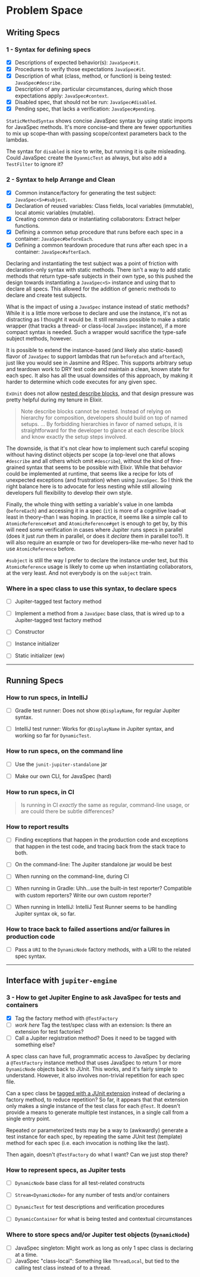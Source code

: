 # Problem Space

## Writing Specs
### 1 - Syntax for defining specs

* [x] Descriptions of expected behavior(s): `JavaSpec#it`.
* [x] Procedures to verify those expectations `JavaSpec#it`.
* [x] Description of what (class, method, or function) is being tested: `JavaSpec#describe`.
* [x] Description of any particular circumstances, during which those expectations apply:
  `JavaSpec#context`.
* [x] Disabled spec, that should not be run: `JavaSpec#disabled`.
* [x] Pending spec, that lacks a verification: `JavaSpec#pending`.

`StaticMethodSyntax` shows concise JavaSpec syntax by using static imports for JavaSpec methods.
It's more concise–and there are fewer opportunities to mix up scope–than with passing scope/context
parameters back to the lambdas.

The syntax for `disabled` is nice to write, but running it is quite misleading.  Could JavaSpec
create the `DyanmicTest` as always, but also add a `TestFilter` to ignore it?


### 2 - Syntax to help Arrange and Clean

* [x] Common instance/factory for generating the test subject: `JavaSpec<S>#subject`.
* [x] Declaration of reused variables: Class fields, local variables (immutable), local atomic
  variables (mutable).
* [x] Creating common data or instantiating collaborators: Extract helper functions.
* [x] Defining a common setup procedure that runs before each spec in a container:
  `JavaSpec#beforeEach`.
* [x] Defining a common teardown procedure that runs after each spec in a container:
  `JavaSpec#afterEach`.

Declaring and instantiating the test subject was a point of friction with declaration-only syntax
with static methods. There isn't a way to add static methods that return type-safe subjects in their
own type, so this pushed the design towards instantiating a `JavaSpec<S>` instance and using that to
declare all specs.  This allowed for the addition of generic methods to declare and create test
subjects.

What is the impact of using a `JavaSpec` instance instead of static methods?  While it is a little
more verbose to declare and use the instance, it's not as distracting as I thought it would be.  It
still remains possible to make a static wrapper (that tracks a thread- or class-local `JavaSpec`
instance), if a more compact syntax is needed.  Such a wrapper would sacrifice the type-safe subject
methods, however.

It is possible to extend the instance-based (and likely also static-based) flavor of `JavaSpec` to
support lambdas that run `beforeEach` and `afterEach`, just like you would see in Jasmine and RSpec.
This supports arbitrary setup and teardown work to DRY test code and maintain a clean, known state
for each spec.  It also has all the usual downsides of this approach, by making it harder to
determine which code executes for any given spec.

`ExUnit` does not allow [nested describe blocks](https://hexdocs.pm/ex_unit/ExUnit.Case.html), and
that design pressure was pretty helpful during my tenure in Elixir.

> Note describe blocks cannot be nested. Instead of relying on hierarchy for composition, developers
> should build on top of named setups.
> ...
> By forbidding hierarchies in favor of named setups, it is straightforward for the developer to
> glance at each describe block and know exactly the setup steps involved.

The downside, is that it's not clear how to implement such careful scoping without having distinct
objects per scope (a top-level one that allows `#describe` and all others which omit `#describe`),
without the kind of fine-grained syntax that seems to be possible with Elixir.  While that behavior
could be implemented at runtime, that seems like a recipe for lots of unexpected exceptions (and
frustration) when using `JavaSpec`.  So I think the right balance here is to advocate for less
nesting while still allowing developers full flexibility to develop their own style.

Finally, the whole thing with setting a variable's value in one lambda (`beforeEach`) and accessing
it in a spec (`it`) is more of a cognitive load–at least in theory–than I was hoping.  In practice,
it seems like a simple call to `AtomicReference#set` and `AtomicReference#get` is enough to get by,
by this will need some verification in cases where Jupiter runs specs in parallel (does it just
_run_ them in parallel, or does it _declare_ them in parallel too?).  It will also require an
example or two for developers–like me–who never had to use `AtomicReference` before.

`#subject` is still the way I prefer to declare the instance under test, but this `AtomicReference`
usage is likely to come up when instantiating collaborators, at the very least.  And not everybody
is on the `subject` train.


### Where in a spec class to use this syntax, to declare specs

* [ ] Jupiter-tagged test factory method
* [ ] Implement a method from a `JavaSpec` base class, that is wired up to a Jupiter-tagged test
  factory method
* [ ] Constructor
* [ ] Instance initializer
* [ ] Static initializer (ew)


----
## Running Specs
### How to run specs, in IntelliJ

* [ ] Gradle test runner: Does not show `@DisplayName`, for regular Jupiter syntax.
* [ ] IntelliJ test runner: Works for `@DisplayName` in Jupiter syntax, and working so far for
  `DynamicTest`.


### How to run specs, on the command line

* [ ] Use the `junit-jupiter-standalone` jar
* [ ] Make our own CLI, for JavaSpec (hard)


### How to run specs, in CI

> Is running in CI _exactly_ the same as regular, command-line usage, or are could there be subtle
> differences?


### How to report results

* [ ] Finding exceptions that happen in the production code and exceptions that happen in the test
  code, and tracing back from the stack trace to both.
* [ ] On the command-line: The Jupiter standalone jar would be best
* [ ] When running on the command-line, during CI
* [ ] When running in Gradle: Uhh...use the built-in test reporter?  Compatible with custom
  reporters? Write our own custom reporter?
* [ ] When running in IntelliJ: IntelliJ Test Runner seems to be handling Jupiter syntax ok, so far.


### How to trace back to failed assertions and/or failures in production code

* [ ] Pass a `URI` to the `DynamicNode` factory methods, with a URI to the related spec syntax.


----
## Interface with `jupiter-engine`
### 3 - How to get Jupiter Engine to ask JavaSpec for tests and containers

* [x] Tag the factory method with `@TestFactory`
* [ ] _work here_ Tag the test/spec class with an extension: Is there an extension for test
  factories?
* [ ] Call a Jupiter registration method?  Does it need to be tagged with something else?

A spec class can have full, programmatic access to JavaSpec by declaring a `@TestFactory` instance
method that uses JavaSpec to return 1 or more `DynamicNode` objects back to JUnit.  This works, and
it's fairly simple to understand. However, it also involves non-trivial repetition for each spec
file.

Can a spec class be [tagged with a JUnit extension][junit-registering-extensions] instead of
declaring a factory method, to reduce repetition? So far, it appears that that extension only makes
a single instance of the test class for each `@Test`.  It doesn't provide a means to generate
multiple test instances, in a single call from a single entry point.

Repeated or parameterized tests may be a way to (awkwardly) generate a test instance for each spec,
by repeating the same JUnit test (template) method for each spec (i.e. each invocation is nothing
like the last).

Then again, doesn't `@TestFactory` do what I want?  Can we just stop there?

[junit-registering-extensions]: https://junit.org/junit5/docs/current/user-guide/#extensions-registration


### How to represent specs, as Jupiter tests

* [ ] `DynamicNode` base class for all test-related constructs
* [ ] `Stream<DynamicNode>` for any number of tests and/or containers
* [ ] `DynamicTest` for test descriptions and verification procedures
* [ ] `DynamicContainer` for what is being tested and contextual circumstances


### Where to store specs and/or Jupiter test objects (`DynamicNode`)

* [ ] JavaSpec singleton: Might work as long as only 1 spec class is declaring at a time.
* [ ] JavaSpec "class-local": Something like `ThreadLocal`, but tied to the calling test class
  instead of to a thread.
